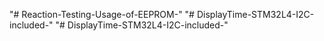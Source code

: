 "# Reaction-Testing-Usage-of-EEPROM-" 
"# DisplayTime-STM32L4-I2C-included-" 
"# DisplayTime-STM32L4-I2C-included-" 
